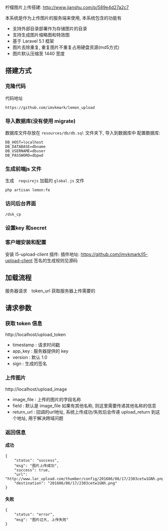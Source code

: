 柠檬图片上传搭建: http://www.jianshu.com/p/589e4d27a2c7

本系统是作为上传图片的服务端来使用, 本系统包含的功能有
- 支持外部目录部署作为存储图片的目录
- 支持生成图片缩略图和特效图
- 基于 Laravel 5.1 框架
- 图片去除重复, 重复图片不重复占用硬盘资源(md5方式)
- 图片默认压缩至 1440 宽度

## 搭建方式
### 克隆代码
代码地址
```
https://github.com/imvkmark/lemon_upload
```
### 导入数据库(没有使用 migrate)
数据库文件存放在 `resources/db/db.sql` 文件夹下, 导入到数据库中
配置数据库:
```
DB_HOST=localhost
DB_DATABASE=dbname
DB_USERNAME=dbuser
DB_PASSWORD=dbpwd
```
### 生成前端js 文件
生成　`requirejs` 加载的 `global.js` 文件
```
php artisan lemon:fe
```
### 访问后台界面
`/dsk_cp`

### 设置key 和secret

### 客户端安装和配置
安装 l5-upload-client 插件:
插件地址:  https://github.com/imvkmark/l5-upload-client
签名的生成规则见源码

## 加载流程

服务器请求　token_url 获取服务器上传需要的

## 请求参数
### 获取 token 信息
http://localhost/upload_token
- timestamp   : 请求时间戳
- app_key     : 服务器提供的 key
- version     : 默认 1.0
- sign        : 生成的签名

### 上传图片
http://localhost/upload_image
- image_file   : 上传的图片的字段名称
- field        : 默认是 image_file 如果有其他名称, 则这里需要传递其他名称的信息
- return_url   : 回调的url地址, 系统上传成功/失败后会传递 upload_return 到这个地址, 用于解决跨域问题

### 返回信息
#### 成功
```
{
	"status": "success",
	"msg": "图片上传成功",
	"success": true,
	"url": "http://www.lar_upload.com/thumber/config/201606/06/17/2303cetw1GNh.png",
	"destination": "201606/06/17/2303cetw1GNh.png"
}
```
#### 失败
```
{
	"status": "error",
	"msg": "图片过大, 上传失败"
}
```